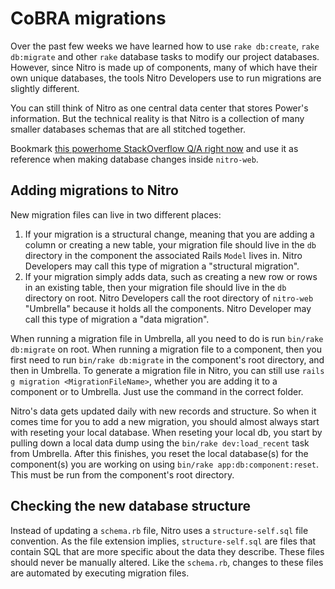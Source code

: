 # CoBRA migrations

Over the past few weeks we have learned how to use `rake db:create`, `rake db:migrate` and other `rake` database tasks to modify our project databases. However, since Nitro is made up of components, many of which have their own unique databases, the tools Nitro Developers use to run migrations are slightly different.

You can still think of Nitro as one central data center that stores Power's information. But the technical reality is that Nitro is a collection of many smaller databases schemas that are all stitched together.

Bookmark [this powerhome StackOverflow Q/A right now](https://stackoverflow.com/c/powerhome/questions/114) and use it as reference when making database changes inside `nitro-web`.

## Adding migrations to Nitro

New migration files can live in two different places:

1. If your migration is a structural change, meaning that you are adding a column or creating a new table, your migration file should live in the `db` directory in the component the associated Rails `Model` lives in. Nitro Developers may call this type of migration a "structural migration".
1. If your migration simply adds data, such as creating a new row or rows in an existing table, then your migration file should live in the `db` directory on root. Nitro Developers call the root directory of `nitro-web` "Umbrella" because it holds all the components. Nitro Developer may call this type of migration a "data migration".

When running a migration file in Umbrella, all you need to do is run `bin/rake db:migrate` on root. When running a migration file to a component, then you first need to run `bin/rake db:migrate` in the component's root directory, and then in Umbrella. To generate a migration file in Nitro, you can still use `rails g migration <MigrationFileName>`, whether you are adding it to a component or to Umbrella. Just use the command in the correct folder.

Nitro's data gets updated daily with new records and structure. So when it comes time for you to add a new migration, you should almost always start with reseting your local database. When reseting your local db, you start by pulling down a local data dump using the `bin/rake dev:load_recent` task from Umbrella. After this finishes, you reset the local database(s) for the component(s) you are working on using `bin/rake app:db:component:reset`. This must be run from the component's root directory.

## Checking the new database structure

Instead of updating a `schema.rb` file, Nitro uses a `structure-self.sql` file convention. As the file extension implies, `structure-self.sql` are files that contain SQL that are more specific about the data they describe. These files should never be manually altered. Like the `schema.rb`, changes to these files are automated by executing migration files.
